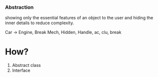 ### Abstraction

showing only the essential features of an object to the user and hiding the inner details to reduce complexity.

Car -> Engine, Break Mech, Hidden,
Handle, ac, clu, break

# How?

1. Abstract class
2. Interface